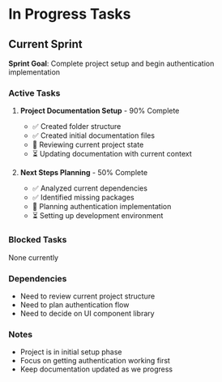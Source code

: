# In Progress Tasks

## Current Sprint
**Sprint Goal**: Complete project setup and begin authentication implementation

### Active Tasks
1. **Project Documentation Setup** - 90% Complete
   - ✅ Created folder structure
   - ✅ Created initial documentation files
   - 🔄 Reviewing current project state
   - ⏳ Updating documentation with current context

2. **Next Steps Planning** - 50% Complete
   - ✅ Analyzed current dependencies
   - ✅ Identified missing packages
   - 🔄 Planning authentication implementation
   - ⏳ Setting up development environment

### Blocked Tasks
None currently

### Dependencies
- Need to review current project structure
- Need to plan authentication flow
- Need to decide on UI component library

### Notes
- Project is in initial setup phase
- Focus on getting authentication working first
- Keep documentation updated as we progress 